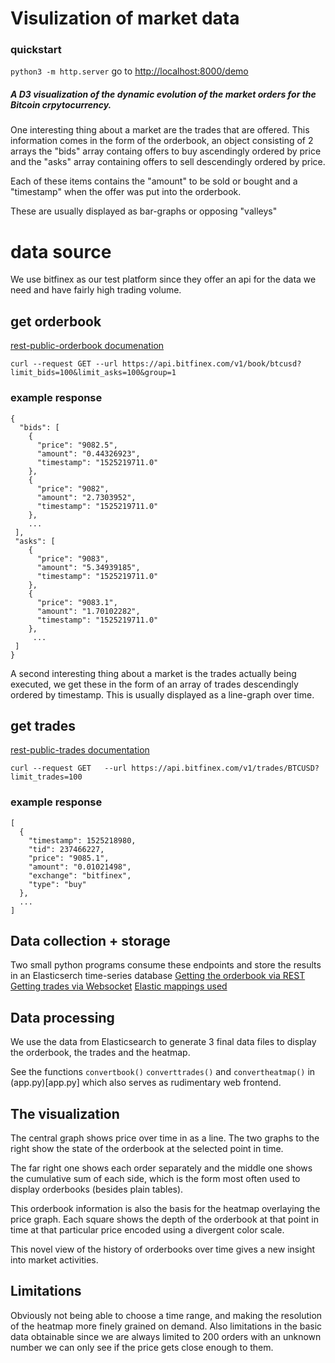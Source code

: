 # Visulization of market data 

### quickstart

`python3 -m http.server` go to [http://localhost:8000/demo](http://localhost:8000/demo)

##### A D3 visualization of the dynamic evolution of the market orders for the Bitcoin crpytocurrency.

One interesting thing about a market are the trades that are offered.
This information comes in the form of the orderbook, an object consisting 
of 2 arrays the  "bids" array containg offers to buy ascendingly ordered by price
and the "asks" array containing offers to sell descendingly ordered by price.  

Each of these items contains the "amount" to be sold or bought and a "timestamp" when the offer
was put into the orderbook.

These are usually displayed as bar-graphs or opposing "valleys"


# data source

We use bitfinex as our test platform since they offer an api for the data we need and have fairly high trading volume.

## get orderbook

[rest-public-orderbook documenation](https://docs.bitfinex.com/v1/reference#rest-public-orderbook)

`curl --request GET --url https://api.bitfinex.com/v1/book/btcusd?limit_bids=100&limit_asks=100&group=1`

### example response 
```
{
  "bids": [
    {
      "price": "9082.5",
      "amount": "0.44326923",
      "timestamp": "1525219711.0"
    },
    {
      "price": "9082",
      "amount": "2.7303952",
      "timestamp": "1525219711.0"
    },
    ...
 ],
 "asks": [
    {
      "price": "9083",
      "amount": "5.34939185",
      "timestamp": "1525219711.0"
    },
    {
      "price": "9083.1",
      "amount": "1.70102282",
      "timestamp": "1525219711.0"
    },
     ...
 ]
}
```

A second interesting thing about a market is the trades actually being executed, we get these 
in the form of an array of trades descendingly  ordered by timestamp. This is usually displayed
as a line-graph over time.

## get trades

[rest-public-trades documentation](https://docs.bitfinex.com/v1/reference#rest-public-trades)

`curl --request GET   --url https://api.bitfinex.com/v1/trades/BTCUSD?limit_trades=100`


### example response

```
[
  {
    "timestamp": 1525218980,
    "tid": 237466227,
    "price": "9085.1",
    "amount": "0.01021498",
    "exchange": "bitfinex",
    "type": "buy"
  },
  ...
]
```

## Data collection + storage

Two small python programs consume these endpoints and store the results in an Elasticserch time-series database
[Getting the orderbook via REST](preprocessing/elastic_fullbook.py)
[Getting trades via Websocket](preprocessing/elastic_trades.py)
[Elastic mappings used](preprocessing/elastic-mappings.md) 

## Data processing

We use the data from Elasticsearch to generate 3 final data files to display the orderbook, the trades and the heatmap.

See the functions  `convertbook()` `converttrades()` and `convertheatmap()` in (app.py)[app.py] which also serves
as rudimentary web frontend.

## The visualization

The central graph shows price over time in as a line.
The two graphs to the right show the state of the orderbook at the selected point in time. 

The far right one shows each order separately and the middle one shows the cumulative sum of each side, which is 
the form most often used to display orderbooks (besides plain tables).

This orderbook information is also the basis for the heatmap overlaying the price graph. 
Each square shows the depth of the orderbook at that point in time at that particular price encoded using a divergent
color scale. 

This novel view of the history of orderbooks over time gives a new insight into market activities. 

## Limitations 

Obviously not being able to choose a time range, and making the resolution of the heatmap more finely grained on demand.
Also limitations in the basic data obtainable since we are always limited to 200 orders with an unknown number we can 
only see if the price gets close enough to them.